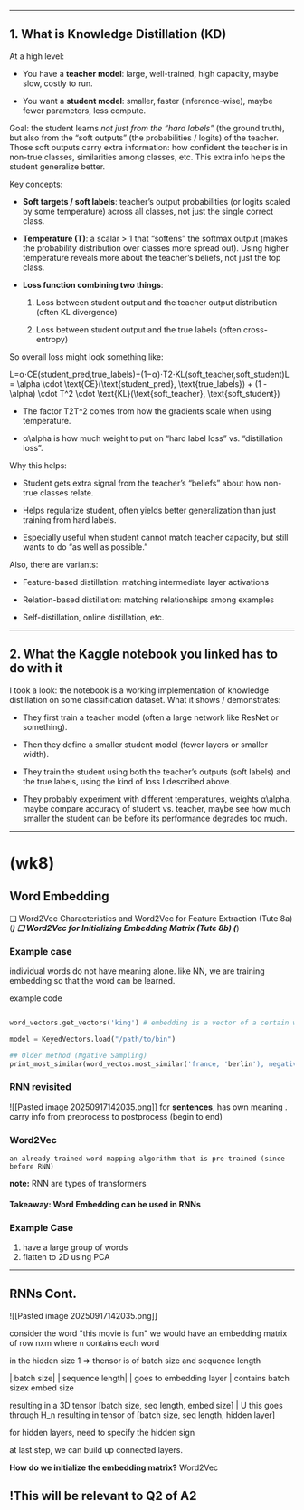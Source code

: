 

---

## 1. What is Knowledge Distillation (KD)

At a high level:

- You have a **teacher model**: large, well-trained, high capacity, maybe slow, costly to run.
    
- You want a **student model**: smaller, faster (inference-wise), maybe fewer parameters, less compute.
    

Goal: the student learns _not just from the “hard labels”_ (the ground truth), but also from the “soft outputs” (the probabilities / logits) of the teacher. Those soft outputs carry extra information: how confident the teacher is in non-true classes, similarities among classes, etc. This extra info helps the student generalize better.

Key concepts:

- **Soft targets / soft labels**: teacher’s output probabilities (or logits scaled by some temperature) across all classes, not just the single correct class.
    
- **Temperature (T)**: a scalar > 1 that “softens” the softmax output (makes the probability distribution over classes more spread out). Using higher temperature reveals more about the teacher’s beliefs, not just the top class.
    
- **Loss function combining two things**:
    
    1. Loss between student output and the teacher output distribution (often KL divergence)
        
    2. Loss between student output and the true labels (often cross-entropy)
        

So overall loss might look something like:

L=α⋅CE(student_pred,true_labels)+(1−α)⋅T2⋅KL(soft_teacher,soft_student)L = \alpha \cdot \text{CE}(\text{student\_pred}, \text{true\_labels}) + (1 - \alpha) \cdot T^2 \cdot \text{KL}(\text{soft\_teacher}, \text{soft\_student})

- The factor T2T^2 comes from how the gradients scale when using temperature.
    
- α\alpha is how much weight to put on “hard label loss” vs. “distillation loss”.
    

Why this helps:

- Student gets extra signal from the teacher’s “beliefs” about how non-true classes relate.
    
- Helps regularize student, often yields better generalization than just training from hard labels.
    
- Especially useful when student cannot match teacher capacity, but still wants to do “as well as possible.”
    

Also, there are variants:

- Feature-based distillation: matching intermediate layer activations
    
- Relation-based distillation: matching relationships among examples
    
- Self-distillation, online distillation, etc.
    

---

## 2. What the Kaggle notebook you linked has to do with it

I took a look: the notebook is a working implementation of knowledge distillation on some classification dataset. What it shows / demonstrates:

- They first train a teacher model (often a large network like ResNet or something).
    
- Then they define a smaller student model (fewer layers or smaller width).
    
- They train the student using both the teacher’s outputs (soft labels) and the true labels, using the kind of loss I described above.
    
- They probably experiment with different temperatures, weights α\alpha, maybe compare accuracy of student vs. teacher, maybe see how much smaller the student can be before its performance degrades too much.

---
















# (wk8)
## Word Embedding
❑ Word2Vec Characteristics and Word2Vec for Feature Extraction (Tute 8a) (*****)
❑ Word2Vec for Initializing Embedding Matrix (Tute 8b) (*****)

### Example case

individual words do not have meaning alone. like NN, we are training embedding so that the word can be learned.

example code

```python

word_vectors.get_vectors('king') # embedding is a vector of a certain word

model = KeyedVectors.load("/path/to/bin") 

## Older method (Ngative Sampling)
print_most_similar(word_vectos.most_similar('france, 'berlin'), negative('paris'), 1) # calculate numerical distance between words

```



### RNN revisited


![[Pasted image 20250917142035.png]]
for **sentences**,  has own meaning . carry info from preprocess to postprocess (begin to end)

### Word2Vec
	an already trained word mapping algorithm that is pre-trained (since before RNN)
**note:** RNN are types of transformers

#### Takeaway: Word Embedding can be used in RNNs


### Example Case

1. have a large group of words
2. flatten to 2D using PCA

---

## RNNs Cont.

![[Pasted image 20250917142035.png]]

consider the word "this movie is fun"
	we would have an embedding matrix of row nxm where n contains each word

in the hidden size 1 => thensor is of batch size and sequence length 

| batch size|
| sequence length| 
	| goes to
	embedding layer
		| contains
		batch sizex embed size

resulting in a 3D tensor
[batch size, seq length, embed size]
	| U
	this goes through H_n
resulting in tensor of
[batch size, seq length, hidden layer]

for hidden layers, need to specify the hidden sign

at last step, we can build up connected layers. 

**How do we initialize the embedding matrix?**
	Word2Vec

## !This will be relevant to Q2 of A2


